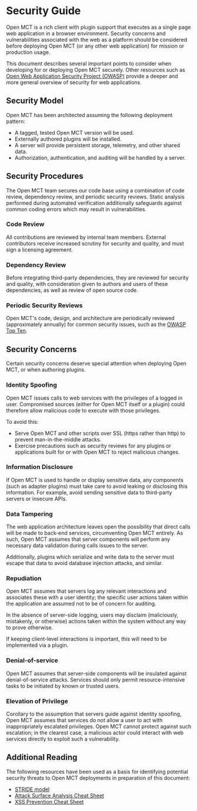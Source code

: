 # Security Guide

Open MCT is a rich client with plugin support that executes as a single page
web application in a browser environment. Security concerns and
vulnerabilities associated with the web as a platform should be considered
before deploying Open MCT (or any other web application) for mission or
production usage.

This document describes several important points to consider when developing
for or deploying Open MCT securely. Other resources such as
[Open Web Application Security Project (OWASP)](https://www.owasp.org)
provide a deeper and more general overview of security for web applications.


## Security Model

Open MCT has been architected assuming the following deployment pattern:

* A tagged, tested Open MCT version will be used.
* Externally authored plugins will be installed.
* A server will provide persistent storage, telemetry, and other shared data.
* Authorization, authentication, and auditing will be handled by a server.


## Security Procedures

The Open MCT team secures our code base using a combination of code review,
dependency review, and periodic security reviews. Static analysis performed 
during automated verification additionally safeguards against common 
coding errors which may result in vulnerabilities.


### Code Review

All contributions are reviewed by internal team members. External
contributors receive increased scrutiny for security and quality,
and must sign a licensing agreement.

### Dependency Review

Before integrating third-party dependencies, they are reviewed for security
and quality, with consideration given to authors and users of these
dependencies, as well as review of open source code.

### Periodic Security Reviews

Open MCT's code, design, and architecture are periodically reviewed
(approximately annually) for common security issues, such as the
[OWASP Top Ten](https://www.owasp.org/index.php/Category:OWASP_Top_Ten_Project).


## Security Concerns

Certain security concerns deserve special attention when deploying Open MCT,
or when authoring plugins.

### Identity Spoofing

Open MCT issues calls to web services with the privileges of a logged in user.
Compromised sources (either for Open MCT itself or a plugin) could
therefore allow malicious code to execute with those privileges.

To avoid this:

* Serve Open MCT and other scripts over SSL (https rather than http)
  to prevent man-in-the-middle attacks.
* Exercise precautions such as security reviews for any plugins or
  applications built for or with Open MCT to reject malicious changes.

### Information Disclosure

If Open MCT is used to handle or display sensitive data, any components
(such as adapter plugins) must take care to avoid leaking or disclosing
this information. For example, avoid sending sensitive data to third-party
servers or insecure APIs.

### Data Tampering

The web application architecture leaves open the possibility that direct
calls will be made to back-end services, circumventing Open MCT entirely.
As such, Open MCT assumes that server components will perform any necessary
data validation during calls issues to the server.

Additionally, plugins which serialize and write data to the server must
escape that data to avoid database injection attacks, and similar.

### Repudiation

Open MCT assumes that servers log any relevant interactions and associates
these with a user identity; the specific user actions taken within the
application are assumed not to be of concern for auditing.

In the absence of server-side logging, users may disclaim (maliciously,
mistakenly, or otherwise) actions taken within the system without any
way to prove otherwise.

If keeping client-level interactions is important, this will need to be
implemented via a plugin.

### Denial-of-service

Open MCT assumes that server-side components will be insulated against
denial-of-service attacks. Services should only permit resource-intensive
tasks to be initiated by known or trusted users.

### Elevation of Privilege

Corollary to the assumption that servers guide against identity spoofing,
Open MCT assumes that services do not allow a user to act with
inappropriately escalated privileges. Open MCT cannot protect against
such escalation; in the clearest case, a malicious actor could interact
with web services directly to exploit such a vulnerability.

## Additional Reading

The following resources have been used as a basis for identifying potential
security threats to Open MCT deployments in preparation of this document:

* [STRIDE model](https://www.owasp.org/index.php/Threat_Risk_Modeling#STRIDE)
* [Attack Surface Analysis Cheat Sheet](https://www.owasp.org/index.php/Attack_Surface_Analysis_Cheat_Sheet)
* [XSS Prevention Cheat Sheet](https://www.owasp.org/index.php/XSS_(Cross_Site_Scripting)_Prevention_Cheat_Sheet)
